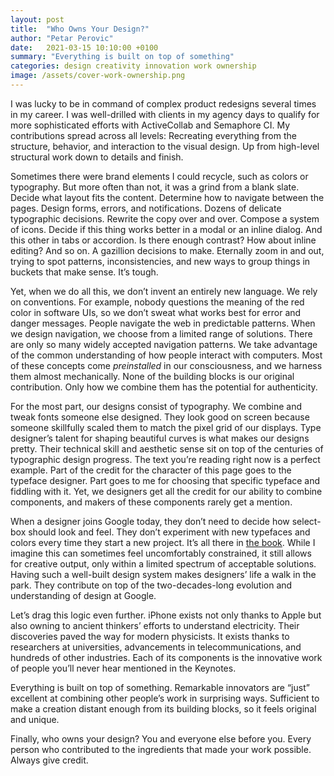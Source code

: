 ```yaml
---
layout: post
title:  "Who Owns Your Design?"
author: "Petar Perovic"
date:   2021-03-15 10:10:00 +0100
summary: "Everything is built on top of something"
categories: design creativity innovation work ownership
image: /assets/cover-work-ownership.png
---
```


I was lucky to be in command of complex product redesigns several times in my career. I was well-drilled with clients in my agency days to qualify for more sophisticated efforts with ActiveCollab and Semaphore CI. My contributions spread across all levels: Recreating everything from the structure, behavior, and interaction to the visual design. Up from high-level structural work down to details and finish.

Sometimes there were brand elements I could recycle, such as colors or typography. But more often than not, it was a grind from a blank slate. Decide what layout fits the content. Determine how to navigate between the pages. Design forms, errors, and notifications. Dozens of delicate typographic decisions. Rewrite the copy over and over. Compose a system of icons. Decide if this thing works better in a modal or an inline dialog. And this other in tabs or accordion. Is there enough contrast? How about inline editing? And so on. A gazillion decisions to make. Eternally zoom in and out, trying to spot patterns, inconsistencies, and new ways to group things in buckets that make sense. It’s tough.

Yet, when we do all this, we don’t invent an entirely new language. We rely on conventions. For example, nobody questions the meaning of the red color in software UIs, so we don’t sweat what works best for error and danger messages. People navigate the web in predictable patterns. When we design navigation, we choose from a limited range of solutions. There are only so many widely accepted navigation patterns. We take advantage of the common understanding of how people interact with computers. Most of these concepts come _preinstalled_ in our consciousness, and we harness them almost mechanically. None of the building blocks is our original contribution. Only how we combine them has the potential for authenticity.

For the most part, our designs consist of typography. We combine and tweak fonts someone else designed. They look good on screen because someone skillfully scaled them to match the pixel grid of our displays. Type designer’s talent for shaping beautiful curves is what makes our designs pretty. Their technical skill and aesthetic sense sit on top of the centuries of typographic design progress. The text you’re reading right now is a perfect example. Part of the credit for the character of this page goes to the typeface designer. Part goes to me for choosing that specific typeface and fiddling with it. Yet, we designers get all the credit for our ability to combine components, and makers of these components rarely get a mention.

When a designer joins Google today, they don’t need to decide how select-box should look and feel. They don’t experiment with new typefaces and colors every time they start a new project. It’s all there in [the book](https://material.io/). While I imagine this can sometimes feel uncomfortably constrained, it still allows for creative output, only within a limited spectrum of acceptable solutions. Having such a well-built design system makes designers’ life a walk in the park. They contribute on top of the two-decades-long evolution and understanding of design at Google.

Let’s drag this logic even further. iPhone exists not only thanks to Apple but also owning to ancient thinkers’ efforts to understand electricity. Their discoveries paved the way for modern physicists. It exists thanks to researchers at universities, advancements in telecommunications, and hundreds of other industries. Each of its components is the innovative work of people you’ll never hear mentioned in the Keynotes.

Everything is built on top of something. Remarkable innovators are “just” excellent at combining other people’s work in surprising ways. Sufficient to make a creation distant enough from its building blocks, so it feels original and unique.

Finally, who owns your design? You and everyone else before you. Every person who contributed to the ingredients that made your work possible. Always give credit.